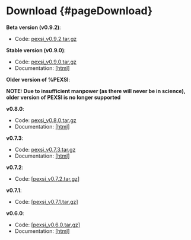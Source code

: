 Download       {#pageDownload}
========

**Beta version (v0.9.2)**:

- Code: <a href="https://math.berkeley.edu/~linlin/pexsi/download/download.php?file=pexsi_v0.9.2.tar.gz">pexsi_v0.9.2.tar.gz</a>

**Stable version (v0.9.0)**:

- Code: <a href="https://math.berkeley.edu/~linlin/pexsi/download/download.php?file=pexsi_v0.9.0.tar.gz">pexsi_v0.9.0.tar.gz</a>
- Documentation: <a href="https://math.berkeley.edu/~linlin/pexsi/download/doc_v0.9.0">[html]</a>

**Older version of %PEXSI**:

**NOTE: Due to insufficient manpower (as there will never be in science), older version of PEXSI is no longer
supported**

**v0.8.0**:

- Code: <a href="https://math.berkeley.edu/~linlin/pexsi/download/download.php?file=pexsi_v0.8.0.tar.gz">pexsi_v0.8.0.tar.gz</a>
- Documentation: <a href="https://math.berkeley.edu/~linlin/pexsi/download/doc_v0.8.0">[html]</a>

**v0.7.3**:
- Code: <a href="https://math.berkeley.edu/~linlin/pexsi/download/download.php?file=pexsi_v0.7.3.tar.gz">pexsi_v0.7.3.tar.gz</a>
- Documentation: <a href="https://math.berkeley.edu/~linlin/pexsi/download/doc_v0.7.3">[html]</a>

**v0.7.2**:

- Code: <a href="https://math.berkeley.edu/~linlin/pexsi/download/download.php?file=pexsi_v0.7.2.tar.gz">[pexsi_v0.7.2.tar.gz]</a>

**v0.7.1**:

- Code: <a href="https://math.berkeley.edu/~linlin/pexsi/download/download.php?file=pexsi_v0.7.1.tar.gz">[pexsi_v0.7.1.tar.gz]</a>
<!--
- Documentation: <a href="https://math.berkeley.edu/~linlin/pexsi/download/doc_v0.7.1">[html]</a>
-->

**v0.6.0**:

- Code: <a href="https://math.berkeley.edu/~linlin/pexsi/download/download.php?file=pexsi_v0.6.0.tar.gz">[pexsi_v0.6.0.tar.gz]</a>
- Documentation: <a href="https://math.berkeley.edu/~linlin/pexsi/download/doc_v0.6.0">[html]</a>


